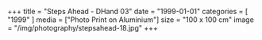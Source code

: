 +++
title = "Steps Ahead - DHand 03"
date = "1999-01-01"
categories = [ "1999" ]
media = ["Photo Print on Aluminium"]
size = "100 x 100 cm"
image = "/img/photography/stepsahead-18.jpg"
+++
